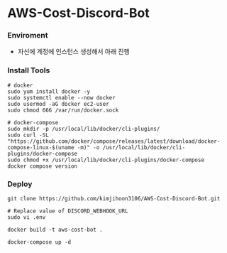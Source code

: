 # AWS-Cost-Discord-Bot

### Enviroment
* 자신에 계정에 인스턴스 생성해서 아래 진행

### Install Tools
```
# docker
sudo yum install docker -y
sudo systemctl enable --now docker
sudo usermod -aG docker ec2-user
sudo chmod 666 /var/run/docker.sock

# docker-compose
sudo mkdir -p /usr/local/lib/docker/cli-plugins/
sudo curl -SL "https://github.com/docker/compose/releases/latest/download/docker-compose-linux-$(uname -m)" -o /usr/local/lib/docker/cli-plugins/docker-compose
sudo chmod +x /usr/local/lib/docker/cli-plugins/docker-compose
docker compose version
```

### Deploy
```
git clone https://github.com/kimjihoon3106/AWS-Cost-Discord-Bot.git

# Replace value of DISCORD_WEBHOOK_URL
sudo vi .env

docker build -t aws-cost-bot .
```
```
docker-compose up -d
```
